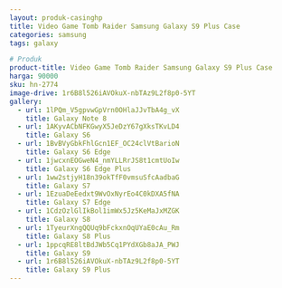 ```yaml
---
layout: produk-casinghp
title: Video Game Tomb Raider Samsung Galaxy S9 Plus Case
categories: samsung
tags: galaxy

# Produk
product-title: Video Game Tomb Raider Samsung Galaxy S9 Plus Case
harga: 90000
sku: hn-2774
image-drive: 1r6B8l526iAVOkuX-nbTAz9L2f8p0-5YT
gallery:
  - url: 1lPQm_V5gpvwGpVrn0OHlaJJvTbA4g_vX
    title: Galaxy Note 8
  - url: 1AKyvACbNFKGwyX5JeDzY67gXksTKvLD4
    title: Galaxy S6
  - url: 1BvBVyGbkFhlGcn1EF_OC24clVtBarioN
    title: Galaxy S6 Edge
  - url: 1jwcxnEOGweN4_nmYLLRrJS8t1cmtUoIw
    title: Galaxy S6 Edge Plus
  - url: 1ww2stjyH18n39okTfF0vmsuSfcAadbaG
    title: Galaxy S7
  - url: 1EzuaDeEedxt9WvOxNyrEo4C0kDXA5fNA
    title: Galaxy S7 Edge
  - url: 1CdzOzlGlIkBol1imWx5Jz5KeMaJxMZGK
    title: Galaxy S8
  - url: 1TyeurXngQQUq9bFckxnOqUYaE0cAu_Rm
    title: Galaxy S8 Plus
  - url: 1ppcqRE8ltBdJWb5Cq1PYdXGb8aJA_PWJ
    title: Galaxy S9
  - url: 1r6B8l526iAVOkuX-nbTAz9L2f8p0-5YT
    title: Galaxy S9 Plus
---
```

